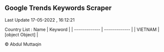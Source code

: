 

## Google Trends Keywords Scraper 
 
Last Update 17-05-2022 , 16:12:21

Country List :
 Name  | Keyword |
| ------------- | ------------- |
| VIETNAM | [object Object] |



© Abdul Muttaqin 
